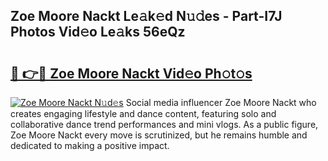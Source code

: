 ## Zoe Moore Nackt Le𝚊k𝚎d N𝚞𝚍es - Part-I7J Photos Vid𝚎o Le𝚊ks 56eQz

# <h2><a href="http://fb11uc.evod.top/?m=Zoe+Moore+Nackt">🔗 👉🔴 Zoe Moore Nackt Vid𝚎o Ph𝚘t𝚘s</a></h2>

[![Zoe Moore Nackt N𝚞d𝚎s](https://i.imgur.com/8V9OHl7.gif)](http://fb11uc.evod.top/?m=Zoe+Moore+Nackt)
Social media influencer Zoe Moore Nackt who creates engaging lifestyle and dance content, featuring solo and collaborative dance trend performances and mini vlogs. As a public figure, Zoe Moore Nackt every move is scrutinized, but he remains humble and dedicated to making a positive impact. 
